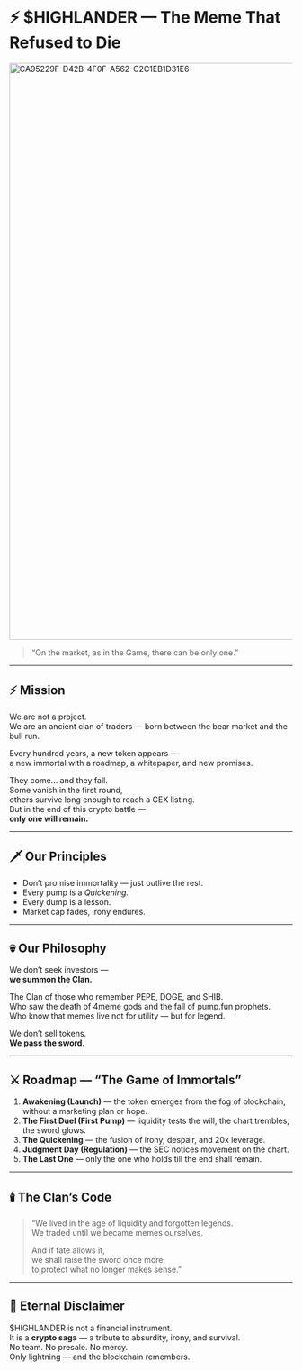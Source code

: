 # ⚡ $HIGHLANDER — The Meme That Refused to Die

<img width="1536" height="1024" alt="CA95229F-D42B-4F0F-A562-C2C1EB1D31E6" src="https://github.com/user-attachments/assets/2d9f7aec-a059-4fd5-b387-bf9eddcc4035" />

> “On the market, as in the Game, there can be only one.”

---

## ⚡ Mission

We are not a project.  
We are an ancient clan of traders — born between the bear market and the bull run.

Every hundred years, a new token appears —  
a new immortal with a roadmap, a whitepaper, and new promises.

They come... and they fall.  
Some vanish in the first round,  
others survive long enough to reach a CEX listing.  
But in the end of this crypto battle —  
**only one will remain.**

---

## 🗡️ Our Principles

- Don’t promise immortality — just outlive the rest.  
- Every pump is a *Quickening.*  
- Every dump is a lesson.  
- Market cap fades, irony endures.  

---

## 💀 Our Philosophy

We don’t seek investors —  
**we summon the Clan.**

The Clan of those who remember PEPE, DOGE, and SHIB.  
Who saw the death of 4meme gods and the fall of pump.fun prophets.  
Who know that memes live not for utility — but for legend.

We don’t sell tokens.  
**We pass the sword.**

---

## ⚔️ Roadmap — “The Game of Immortals”

1. **Awakening (Launch)** — the token emerges from the fog of blockchain, without a marketing plan or hope.  
2. **The First Duel (First Pump)** — liquidity tests the will, the chart trembles, the sword glows.  
3. **The Quickening** — the fusion of irony, despair, and 20x leverage.  
4. **Judgment Day (Regulation)** — the SEC notices movement on the chart.  
5. **The Last One** — only the one who holds till the end shall remain.  

---

## 🕯️ The Clan’s Code

> “We lived in the age of liquidity and forgotten legends.  
> We traded until we became memes ourselves.  
>  
> And if fate allows it,  
> we shall raise the sword once more,  
> to protect what no longer makes sense.”  

---

## 📜 Eternal Disclaimer

$HIGHLANDER is not a financial instrument.  
It is a **crypto saga** — a tribute to absurdity, irony, and survival.  
No team. No presale. No mercy.  
Only lightning — and the blockchain remembers.
